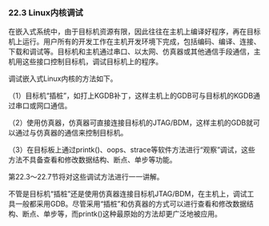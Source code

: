 ### 22.3 Linux内核调试

在嵌入式系统中，由于目标机资源有限，因此往往在主机上编译好程序，再在目标机上运行。用户所有的开发工作在主机开发环境下完成，包括编码、编译、连接、下载和调试等。目标机和主机通过串口、以太网、仿真器或其他通信手段通信，主机用这些接口控制目标机，调试目标机上的程序。

调试嵌入式Linux内核的方法如下。

（1）目标机“插桩”，如打上KGDB补丁，这样主机上的GDB可与目标机的KGDB通过串口或网口通信。

（2）使用仿真器，仿真器可直接连接目标机的JTAG/BDM，这样主机的GDB就可以通过与仿真器的通信来控制目标机。

（3）在目标板上通过printk()、oops、strace等软件方法进行“观察”调试，这些方法不具备查看和修改数据结构、断点、单步等功能。

第22.3～22.7节将对这些调试方法进行一一讲解。

不管是目标机“插桩”还是使用仿真器连接目标机JTAG/BDM，在主机上，调试工具一般都采用GDB。尽管采用“插桩”和仿真器的方式可以进行查看和修改数据结构、断点、单步等，而printk()这种最原始的方法却更广泛地被应用。



